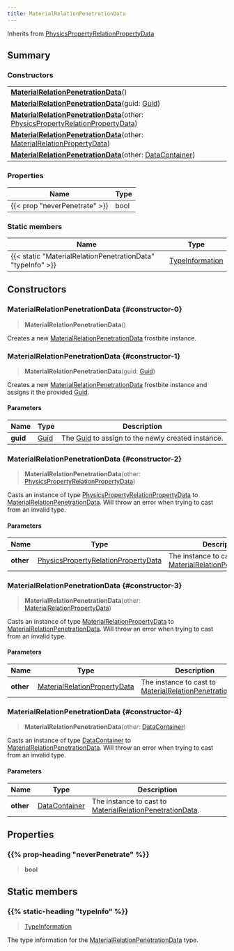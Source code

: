 ```yaml
---
title: MaterialRelationPenetrationData
---
```


Inherits from 
[PhysicsPropertyRelationPropertyData](/vext/ref/fb/physicspropertyrelationpropertydata)

## Summary
### Constructors
| |
| ----------- |
| **[MaterialRelationPenetrationData](#constructor-0)**() |
| **[MaterialRelationPenetrationData](#constructor-1)**(guid: [Guid](/vext/ref/shared/class/guid)) |
| **[MaterialRelationPenetrationData](#constructor-2)**(other: [PhysicsPropertyRelationPropertyData](/vext/ref/fb/physicspropertyrelationpropertydata)) |
| **[MaterialRelationPenetrationData](#constructor-3)**(other: [MaterialRelationPropertyData](/vext/ref/fb/materialrelationpropertydata)) |
| **[MaterialRelationPenetrationData](#constructor-4)**(other: [DataContainer](/vext/ref/shared/class/datacontainer)) |

### Properties
| Name | Type |
| ---- | ---- |
| {{< prop "neverPenetrate" >}} | bool |

### Static members
| Name | Type |
| ---- | ---- |
| {{< static "MaterialRelationPenetrationData" "typeInfo" >}} | [TypeInformation](/vext/ref/shared/class/typeinformation) |

## Constructors
### MaterialRelationPenetrationData {#constructor-0}
> **MaterialRelationPenetrationData**()

Creates a new [MaterialRelationPenetrationData](/vext/ref/fb/materialrelationpenetrationdata) frostbite instance.

### MaterialRelationPenetrationData {#constructor-1}
> **MaterialRelationPenetrationData**(guid: [Guid](/vext/ref/shared/class/guid))

Creates a new [MaterialRelationPenetrationData](/vext/ref/fb/materialrelationpenetrationdata) frostbite instance and assigns it the provided [Guid](/vext/ref/shared/class/guid).

#### Parameters
| Name | Type | Description |
| ---- | ---- | ----------- |
| **guid** | [Guid](/vext/ref/shared/class/guid) | The [Guid](/vext/ref/shared/class/guid) to assign to the newly created instance. |

### MaterialRelationPenetrationData {#constructor-2}
> **MaterialRelationPenetrationData**(other: [PhysicsPropertyRelationPropertyData](/vext/ref/fb/physicspropertyrelationpropertydata))

Casts an instance of type [PhysicsPropertyRelationPropertyData](/vext/ref/fb/physicspropertyrelationpropertydata) to [MaterialRelationPenetrationData](/vext/ref/fb/materialrelationpenetrationdata). Will throw an error when trying to cast from an invalid type.

#### Parameters
| Name | Type | Description |
| ---- | ---- | ----------- |
| **other** | [PhysicsPropertyRelationPropertyData](/vext/ref/fb/physicspropertyrelationpropertydata) | The instance to cast to [MaterialRelationPenetrationData](/vext/ref/fb/materialrelationpenetrationdata). |

### MaterialRelationPenetrationData {#constructor-3}
> **MaterialRelationPenetrationData**(other: [MaterialRelationPropertyData](/vext/ref/fb/materialrelationpropertydata))

Casts an instance of type [MaterialRelationPropertyData](/vext/ref/fb/materialrelationpropertydata) to [MaterialRelationPenetrationData](/vext/ref/fb/materialrelationpenetrationdata). Will throw an error when trying to cast from an invalid type.

#### Parameters
| Name | Type | Description |
| ---- | ---- | ----------- |
| **other** | [MaterialRelationPropertyData](/vext/ref/fb/materialrelationpropertydata) | The instance to cast to [MaterialRelationPenetrationData](/vext/ref/fb/materialrelationpenetrationdata). |

### MaterialRelationPenetrationData {#constructor-4}
> **MaterialRelationPenetrationData**(other: [DataContainer](/vext/ref/shared/class/datacontainer))

Casts an instance of type [DataContainer](/vext/ref/shared/class/datacontainer) to [MaterialRelationPenetrationData](/vext/ref/fb/materialrelationpenetrationdata). Will throw an error when trying to cast from an invalid type.

#### Parameters
| Name | Type | Description |
| ---- | ---- | ----------- |
| **other** | [DataContainer](/vext/ref/shared/class/datacontainer) | The instance to cast to [MaterialRelationPenetrationData](/vext/ref/fb/materialrelationpenetrationdata). |

## Properties
### {{% prop-heading "neverPenetrate" %}}
> **bool**

## Static members
### {{% static-heading "typeInfo" %}}
> [TypeInformation](/vext/ref/shared/class/typeinformation)

The type information for the [MaterialRelationPenetrationData](/vext/ref/fb/materialrelationpenetrationdata) type.

